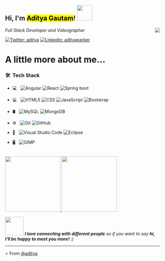 <h2> Hi, I'm <mark>Aditya Gautam</mark>! <img src="https://media.giphy.com/media/WUlplcMpOCEmTGBtBW/giphy.gif" width="50"></h2>
<img align='right' src="http://gph.is/1YmqZSZ">
<p><em>Full Stack Developer and Videographer  
</em></p>

[![Twitter: aditya](https://img.shields.io/twitter/follow/chaoticbloke?style=social)](https://twitter.com/chaoticbloke)
[![Linkedin: adityaparker](https://img.shields.io/badge/-adityaparker-blue?style=flat-square&logo=Linkedin&logoColor=white&link=https://www.linkedin.com/in/adityaparker/)](https://www.linkedin.com/in/adityaparker/)

<h1> A little more about me...  </h1>

<h3> 🛠 &nbsp;Tech Stack</h3>

- 💻 &nbsp;
  ![Angular](https://img.shields.io/badge/-Angular-333333?style=flat&logo=Angular)
  ![React](https://img.shields.io/badge/-React-333333?style=flat&logo=react)
  ![Spring boot](https://img.shields.io/badge/Spring%20Boot-brightgreen)
 - 💻 &nbsp;
  ![HTML5](https://img.shields.io/badge/-HTML5-333333?style=flat&logo=HTML5)
  ![CSS](https://img.shields.io/badge/-CSS-333333?style=flat&logo=CSS3&logoColor=1572B6)
  ![JavaScript](https://img.shields.io/badge/-JavaScript-333333?style=flat&logo=javascript)
  ![Bootstrap](https://img.shields.io/badge/-Bootstrap-333333?style=flat&logo=bootstrap&logoColor=563D7C)

- 🛢 &nbsp;
  ![MySQL](https://img.shields.io/badge/-MySQL-333333?style=flat&logo=mysql)
  ![MongoDB](https://img.shields.io/badge/-MongoDB-333333?style=flat&logo=mongodb)
- ⚙️ &nbsp;
  ![Git](https://img.shields.io/badge/-Git-333333?style=flat&logo=git)
  ![GitHub](https://img.shields.io/badge/-GitHub-333333?style=flat&logo=github)
- 🔧 &nbsp;
  ![Visual Studio Code](https://img.shields.io/badge/-Visual%20Studio%20Code-333333?style=flat&logo=visual-studio-code&logoColor=007ACC) 
  ![Eclipse](https://img.shields.io/badge/-Eclipse-333333?style=flat&logo=eclipse-ide&logoColor=2C2255)
- 🖥 &nbsp;
  ![GIMP](https://img.shields.io/badge/-Gimp-333333?style=flat&logo=adobe-Gimp)
 

<br/>

<a href="https://github.com/AVS1508">
  <img height="180em" src="https://github-readme-stats.vercel.app/api?username=AdityaParker&theme=buefy&show_icons=true" />
  <img height="180em" src="https://github-readme-stats.vercel.app/api/top-langs/?username=AdityaParker&theme=buefy&layout=compact" />
</a>

<br/>


<img src="https://media.giphy.com/media/LnQjpWaON8nhr21vNW/giphy.gif" width="60"> <em><b>I love connecting with different people</b> so if you want to say <b>hi, I'll be happy to meet you more!</b> :)</em>

---

⭐️ From [@aditya](https://github.com/AdityaParker)
